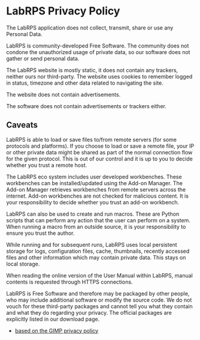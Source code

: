 # LabRPS Privacy Policy

The LabRPS application does not collect, transmit, share or use any Personal Data.

LabRPS is community-developed Free Software. The community does not condone the unauthorized usage of private data, so our software does not gather or send personal data.

The LabRPS website is mostly static, it does not contain any trackers, neither ours nor third-party.  The website uses cookies to remember logged in status, timezone and other
data related to navigating the site.

The website does not contain advertisements.

The software does not contain advertisements or trackers either.

## Caveats

LabRPS is able to load or save files to/from remote servers (for some protocols and platforms). If you choose to load or save a remote file, your IP or other private data might be shared as part of the normal connection flow for the given protocol. This is out of our control and it is up to you to decide whether you trust a remote host.

The LabRPS eco system includes user developed workbenches.  These workbenches can be installed/updated using the Add-on Manager.  The Add-on Manager retrieves workbenches from remote servers across the internet.  Add-on workbenches are not checked for malicious content.  It is your responsibility to decide whether you trust an add-on workbench.

LabRPS can also be used to create and run macros. These are Python scripts that can perform any action that the user can perform on a system. When running a macro from an outside source, it is your responsibility to ensure you trust the author.

While running and for subsequent runs, LabRPS uses local persistent storage for logs, configuration files, cache, thumbnails, recently accessed files and other information which may contain private data. This stays on local storage.

When reading the online version of the User Manual within LabRPS, manual contents is requested through HTTPS connections.

LabRPS is Free Software and therefore may be packaged by other people, who may include additional software or modify the source code. We do not vouch for these third-party packages and cannot tell you what they contain and what they do regarding your privacy. The official packages are explicitly listed in our download page.


 - [based on the GIMP privacy policy](https://www.gimp.org/about/privacy.html)


